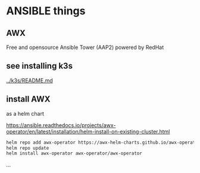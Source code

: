 # ANSIBLE things

## AWX

Free and opensource Ansible Tower (AAP2) powered by RedHat


## see installing k3s

[../k3s/README.md](../k3s/README.md)


## install AWX 

as a helm chart

https://ansible.readthedocs.io/projects/awx-operator/en/latest/installation/helm-install-on-existing-cluster.html

```bash
helm repo add awx-operator https://awx-helm-charts.github.io/awx-operator
helm repo update
helm install awx-operator awx-operator/awx-operator
```

...


